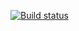 [![Build status](https://ci.appveyor.com/api/projects/status/6lrort4tsi9dpow8?svg=true)](https://ci.appveyor.com/project/UlyanaErmoshina/alfadelivery)
